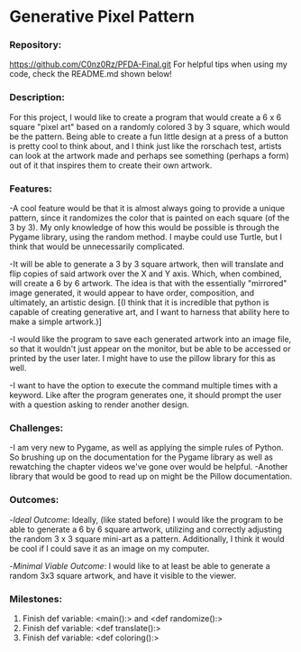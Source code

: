 # Generative Pixel Pattern

### **Repository:** 
https://github.com/C0nz0Rz/PFDA-Final.git
For helpful tips when using my code, check the README.md shown below!


### **Description:** 
For this project, I would like to create a program that would create a 6 x 6 square "pixel art" based on a randomly colored 3 by 3 square, which would be the pattern.
Being able to create a fun little design at a press of a button is pretty cool to think about, and I think just like the rorschach test, artists can look at the artwork
made and perhaps see something (perhaps a form) out of it that inspires them to create their own artwork.


### **Features:** 
-A cool feature would be that it is almost always going to provide a unique pattern, since it randomizes the color that is painted on each square (of the 3 by 3).
My only knowledge of how this would be possible is through the Pygame library, using the random method. I maybe could use Turtle, but I think that would be unnecessarily complicated.

-It will be able to generate a 3 by 3 square artwork, then will translate and flip copies of said artwork over the X and Y axis. Which, when combined, will create a 6 by 6 artwork.
The idea is that with the essentially "mirrored" image generated, it would appear to have order, composition, and ultimately, an artistic design.
[(I think that it is incredible that python is capable of creating generative art, and I want to harness that ability here to make a simple artwork.)]

-I would like the program to save each generated artwork into an image file, so that it wouldn't just appear on the monitor, but be able to be accessed or printed by the user later. I might have to use the pillow library for this as well.

-I want to have the option to execute the command multiple times with a keyword. Like after the program generates one, it should prompt the user with a question asking to render another design.


### **Challenges:**
-I am very new to Pygame, as well as applying the simple rules of Python. So brushing up on the documentation for the Pygame library as well as rewatching the chapter videos we've gone over would be helpful.
-Another library that would be good to read up on might be the Pillow documentation.


### **Outcomes:**
-*Ideal Outcome*: Ideally, (like stated before) I would like the program to be able to generate a 6 by 6 square artwork, utilizing and correctly adjusting the random 3 x 3 square mini-art as a pattern. Additionally, I think it would be cool if I could save it as an image on my computer.

-*Minimal Viable Outcome*: I would like to at least be able to generate a random 3x3 square artwork, and have it visible to the viewer.


### **Milestones:**
1. Finish def variable: <main():> and <def randomize():>
2. Finish def variable: <def translate():>
3. Finish def variable: <def coloring():>
